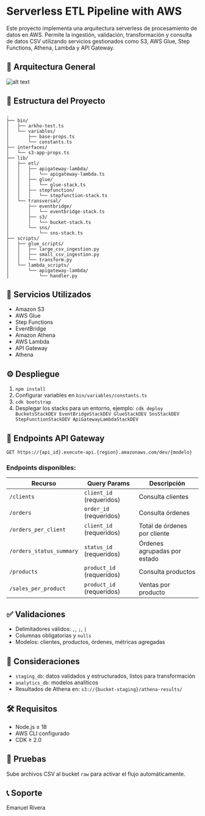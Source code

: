 # Serverless ETL Pipeline with AWS

Este proyecto implementa una arquitectura serverless de procesamiento de datos en AWS. Permite la ingestión, validación, transformación y consulta de datos CSV utilizando servicios gestionados como S3, AWS Glue, Step Functions, Athena, Lambda y API Gateway.

## 🧱 Arquitectura General

![alt text](https://github.com/nicolanete98/arkho-test/blob/main/arkho-test%20diagrama.png "Diagrama de arquitectura")

## 📁 Estructura del Proyecto

```
.
├── bin/
│   ├── arkho-test.ts
│   └── variables/
│       ├── base-props.ts
│       └── constants.ts
├── interfaces/
│   └── s3-app-props.ts
├── lib/
│   ├── etl/
│   │   ├── apigateway-lambda/
│   │   │   └── apigateway-lambda.ts
│   │   ├── glue/
│   │   │   └── glue-stack.ts
│   │   ├── stepfunction/
│   │   │   └── stepfunction-stack.ts
│   └── transversal/
│       ├── eventbridge/
│       │   └── eventbridge-stack.ts
│       ├── s3/
│       │   └── bucket-stack.ts
│       └── sns/
│           └── sns-stack.ts
├── scripts/
│   ├── glue_scripts/
│   │   ├── large_csv_ingestion.py
│   │   ├── small_csv_ingestion.py
│   │   └── transform.py
│   └── lambda_scripts/
│       └── apigateway-lambda/
│           └── handler.py
```

## 🔧 Servicios Utilizados

- Amazon S3
- AWS Glue
- Step Functions
- EventBridge
- Amazon Athena
- AWS Lambda
- API Gateway
- Athena

## ⚙️ Despliegue

1. `npm install`
2. Configurar variables en `bin/variables/constants.ts`
3. `cdk bootstrap`
4. Desplegar los stacks para un entorno, ejemplo:  `cdk deploy BucketsStackDEV EventBridgeStackDEV GlueStackDEV SnsStackDEV StepFunctionStackDEV ApiGatewayLambdaStackDEV`

## 🚀 Endpoints API Gateway

```
GET https://{api_id}.execute-api.{region}.amazonaws.com/dev/{modelo}
```

### Endpoints disponibles:

| Recurso                | Query Params            | Descripción                      |
|------------------------|-------------------------|----------------------------------|
| `/clients`            | `client_id` (requeridos)  | Consulta clientes                |
| `/orders`             | `order_id` (requeridos)   | Consulta órdenes                 |
| `/orders_per_client`  | `client_id` (requeridos)  | Total de órdenes por cliente     |
| `/orders_status_summary` | `status_id` (requeridos) | Órdenes agrupadas por estado     |
| `/products`           | `product_id` (requeridos) | Consulta productos               |
| `/sales_per_product`  | `product_id` (requeridos) | Ventas por producto              |

## ✅ Validaciones

- Delimitadores válidos: `,`, `;`, `|`
- Columnas obligatorias y `nulls`
- Modelos: clientes, productos, órdenes, métricas agregadas

## 📌 Consideraciones

- `staging_db`: datos validados y estructurados, listos para transformación
- `analytics_db`: modelos analíticos
- Resultados de Athena en: `s3://{bucket-staging}/athena-results/`

## 🛠️ Requisitos

- Node.js ≥ 18
- AWS CLI configurado
- CDK ≥ 2.0

## 🧪 Pruebas

Sube archivos CSV al bucket `raw` para activar el flujo automáticamente.

## 📞 Soporte

Emanuel Rivera 